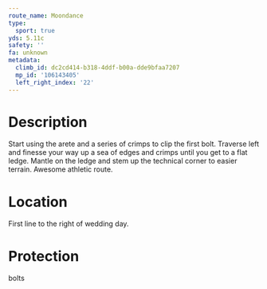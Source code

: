 ```yaml
---
route_name: Moondance
type:
  sport: true
yds: 5.11c
safety: ''
fa: unknown
metadata:
  climb_id: dc2cd414-b318-4ddf-b00a-dde9bfaa7207
  mp_id: '106143405'
  left_right_index: '22'
---
```

# Description
Start using the arete and a series of crimps to clip the first bolt. Traverse left and finesse your way up a sea of edges and crimps until you get to a flat ledge. Mantle on the ledge and stem up the technical corner to easier terrain. Awesome athletic route.

# Location
First line to the right of wedding day.

# Protection
bolts
